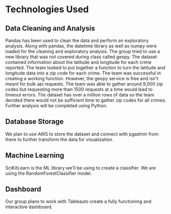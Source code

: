 # Technologies Used

## Data Cleaning and Analysis
Pandas has been used to clean the data and perform an exploratory analysis. Along with pandas, the datetime library as well as numpy were loaded for the cleaning and exploratory analysis.  The group tried to use a new library that was not covered during class called geopy.  The dataset contained information about the latitude and longitude for each crime reported.  The team looked to put together a function to turn the latitude and longitude data into a zip code for each crime.  The team was successful in creating a working function.  However, the geopy service is free and isn't meant for bulk api requests.  The team was able to gather around 9,000 zip codes but requesting more than 1500 requests at a time would lead to timeout errors.  The dataset has over a million rows of data so the team decided there would not be sufficient time to gather zip codes for all crimes.  Further analysis will be completed using Python.

## Database Storage
We plan to use AWS to store the dataset and connect with pgadmin from there to further transform the data for visualization.

## Machine Learning
SciKitLearn is the ML library we'll be using to create a classifier. We are using the RandomForestClassifier model. 

## Dashboard
Our group plans to work with Tableauto create a fully functioning and interactive dashboard. 
